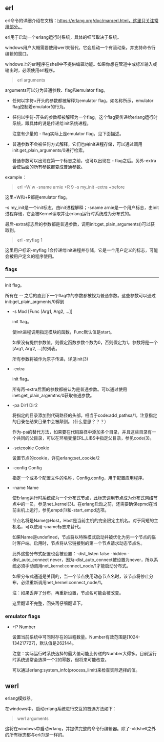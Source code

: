 

## erl

erl命令的详细介绍在文档：https://erlang.org/doc/man/erl.html，这里只关注常用部分。

erl用于启动一个erlang运行时系统，具体的细节取决于系统。



windows用户大概需要使用werl来替代，它会启动一个有滚动条，并支持命令行编辑的窗口。

windows上的erl程序在shell中不提供编辑功能。如果你想在管道中或标准输入或输出时，必须使用erl程序。



> erl arguments

arguments可以分为普通参数、flag和emulator flag。

- 任何以字符+开头的参数都被解释为emulator flag，如名称所示，emulator flag控制着emulator的行为。

- 任何以字符-开头的参数都被解释为一个flag。这个flag要传递给erlang运行时系统，跟具体的说是传递给init系统进程。

  注意有少量的 - flag实际上是emulator flag，见下面描述。

- 普通参数不会被任何方式解释，它们也由init进程存储，可以通过调用init:get_plain_arguments/0进行检索。

  普通参数可以出现在第一个标志之前，也可以出现在 - flag之后。另外-extra会使后面的所有参数都变成普通参数。

example：

> erl +W w -sname arnie +R 9 -s my_init -extra +before

这里+W和+R都是emulator flag。

-s my_init是一个init标志，由init进程解释；-sname arnie是一个用户标志，由init进程存储，它会被Kernel读取并让erlang运行时系统成为分布式的。

最后-extra标志后的参数都是普通参数，调用init:get_plain_arguments()可以获取到。

> erl -myflag 1

这里用户标识-myflag 1会传递给init进程并存储，它是一个用户定义的标志，可能会被用户定义的程序使用。





### flags

- --

  init flag。

  所有在 -- 之后的直到下一个flag中的参数都被视为普通参数。这些参数可以通过init:get_plain_argments/0得到

- -s Mod [Func [Arg1, Arg2, ...]]

  init flag。

  使init进程调用指定模块的函数，Func默认值是start。

  如果没有提供参数值，则假定函数参数个数为0，否则假定为1，参数将是一个[Arg1, Arg2, ...]的列表。

  所有参数将被作为原子传递，详见init(3)

- -extra

  init flag。

  所有再-extra后面的参数都被认为是普通参数。可以通过使用inet:get_plain_argemtns/0获取普通参数。





- -pa Dir1 Dir2

  将指定的目录添加到代码路径的头部，相当于code:add_pathsa/1。注意指定的目录在结果目录中会被颠倒。（什么意思？？？）

  作为-pa的替代方法，如果要在代码路径中添加多个目录，并且这些目录有一个共同的父目录，可以在环境变量ERL_LIBS中指定父目录，参见code(3)。



- -setcookie Cookie

  设置节点的cookie，详见erlang:set_cookie/2

- -config Config

  指定一个或多个配置文件的名称，Config.config，用于配置应用程序。



- -name Name

  使Erlang运行时系统成为一个分布式节点，此标志调用节点成为分布式网络节点中的一员，参见net_kernel(3)。在erlang启动之前，还需要确保epmd在当前主机上运行，参见empd(1)和-start_empd选项。

  节点名将是Name@Host，Host是当前主机的完全限定主机名。对于简短的主机名，可以使用-sname标志来替代。

  如果Name是undefined，节点将以特殊模式启动并被优化为另一个节点的临时客户端。启用时，节点将从它链接到的第一个节点请求动态节点名。

  此外这些分布式配置也会被设置：-dist_listen false -hidden -dist_auto_connect never，因为-dist_auto_connect被设置为never，所以系统必须手动调用net_kernel:connect_node/1才能启动分布式。

  如果分布式通道是关闭的，当一个节点使用动态节点名时，该节点将停止分布，必须重新调用net_kernel:connect_node/1。

  注：如果丢弃了分布，再重新设置，节点名可能会被改变。

  这里翻译不完整，回头再仔细翻译下。







### emulator flags

- +P Number

  设置当前系统中可同时存在的进程数量。Number有效范围是[1024-134217727]，默认值是262144。

  注意：实际运行时系统选择的最大值可能比传递的Number大得多。目前运行时系统通常会选择一个2的幂数，但将来可能改变。

  可以通过erlang:system_info(process_limit)来检查实际选择的值。

  

  











## werl

erlang模拟器。

在windows中，启动erlang系统进行交互的首选方法如下：

> werl arguments

这将在windows中启动erlang，并提供完整的命令行编辑器。除了-oldshell之外的所有标志都与erl(1)是一样的。







